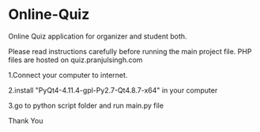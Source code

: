 # Online-Quiz
Online Quiz application for organizer and student both.

Please read instructions carefully before running the main project file.
PHP files are hosted on quiz.pranjulsingh.com

1.Connect your computer to internet.

2.install "PyQt4-4.11.4-gpl-Py2.7-Qt4.8.7-x64" in your computer

3.go to python script folder and run main.py file

Thank You
